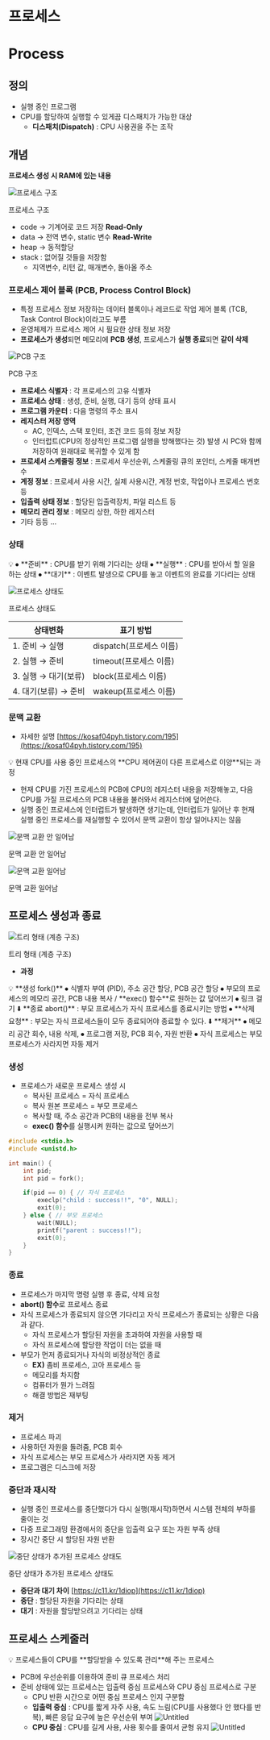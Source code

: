 # 프로세스

# Process

## 정의

- 실행 중인 프로그램
- CPU를 할당하여 실행할 수 있게끔 디스패치가 가능한 대상
  - **디스패치(Dispatch)** : CPU 사용권을 주는 조작

## 개념

**프로세스 생성 시 RAM에 있는 내용**

![프로세스 구조](./img/%ED%94%84%EB%A1%9C%EC%84%B8%EC%8A%A4_1.png)

프로세스 구조

- code → 기계어로 코드 저장 **Read-Only**
- data → 전역 변수, static 변수 **Read-Write**
- heap → 동적할당
- stack : 없어질 것들을 저장함
  - 지역변수, 리턴 값, 매개변수, 돌아올 주소

### 프로세스 제어 블록 (PCB, Process Control Block)

- 특정 프로세스 정보 저장하는 데이터 블록이나 레코드로 작업 제어 블록 (TCB, Task Control Block)이라고도 부름
- 운영체제가 프로세스 제어 시 필요한 상태 정보 저장
- **프로세스가 생성**되면 메모리에 **PCB 생성**, 프로세스가 **실행 종료**되면 **같이 삭제**

![PCB 구조](./img/%ED%94%84%EB%A1%9C%EC%84%B8%EC%8A%A4_2.png)

PCB 구조

- **프로세스 식별자** : 각 프로세스의 고유 식별자
- **프로세스 상태** : 생성, 준비, 실행, 대기 등의 상태 표시
- **프로그램 카운터** : 다음 명령의 주소 표시
- **레지스터 저장 영역**
  - AC, 인덱스, 스택 포인터, 조건 코드 등의 정보 저장
  - 인터럽트(CPU의 정상적인 프로그램 실행을 방해했다는 것) 발생 시 PC와 함께 저장하여 원래대로 복귀할 수 있게 함
- **프로세서 스케줄링 정보** : 프로세서 우선순위, 스케줄링 큐의 포인터, 스케줄 매개변수
- **계정 정보** : 프로세서 사용 시간, 실제 사용시간, 계정 번호, 작업이나 프로세스 번호 등
- **입출력 상태 정보** : 할당된 입출력장치, 파일 리스트 등
- **메모리 관리 정보** : 메모리 상한, 하한 레지스터
- 기타 등등 …

### 상태

<aside>
💡 ⦁ **준비** : CPU를 받기 위해 기다리는 상태
⦁ **실행** : CPU를 받아서 할 일을 하는 상태
⦁ **대기** : 이벤트 발생으로 CPU를 놓고 이벤트의 완료를 기다리는 상태

</aside>

![프로세스 상태도](./img/%ED%94%84%EB%A1%9C%EC%84%B8%EC%8A%A4_3.png)

프로세스 상태도

| 상태변화             | 표기 방법               |
| -------------------- | ----------------------- |
| 1. 준비 → 실행       | dispatch(프로세스 이름) |
| 2. 실행 → 준비       | timeout(프로세스 이름)  |
| 3. 실행 → 대기(보류) | block(프로세스 이름)    |
| 4. 대기(보류) → 준비 | wakeup(프로세스 이름)   |

### 문맥 교환

- 자세한 설명
  [https://kosaf04pyh.tistory.com/195](https://kosaf04pyh.tistory.com/195)

<aside>
💡 현재 CPU를 사용 중인 프로세스의 **CPU 제어권이 다른 프로세스로 이양**되는 과정

</aside>

- 현재 CPU를 가진 프로세스의 PCB에 CPU의 레지스터 내용을 저장해놓고, 다음 CPU를 가질 프로세스의 PCB 내용을 불러와서 레지스터에 덮어쓴다.
- 실행 중인 프로세스에 인터럽트가 발생하면 생기는데, 인터럽트가 일어난 후 현재 실행 중인 프로세스를 재실행할 수 있어서 문맥 교환이 항상 일어나지는 않음

![문맥 교환 안 일어남](./img/%ED%94%84%EB%A1%9C%EC%84%B8%EC%8A%A4_4.png)

문맥 교환 안 일어남

![문맥 교환 일어남](./img/%ED%94%84%EB%A1%9C%EC%84%B8%EC%8A%A4_5.png)

문맥 교환 일어남

## 프로세스 생성과 종료

![트리 형태 (계층 구조)](./img/%ED%94%84%EB%A1%9C%EC%84%B8%EC%8A%A4_6.png)

트리 형태 (계층 구조)

- **과정**

<aside>
💡 **생성 fork()**
⦁ 식별자 부여 (PID), 주소 공간 할당, PCB 공간 할당
⦁ 부모의 프로세스의 메모리 공간, PCB 내용 복사 / **exec() 함수**로 원하는 값 덮어쓰기
⦁ 링크 걸기
⬇️
**종료 abort()** : 부모 프로세스가 자식 프로세스를 종료시키는 방법
⦁ **삭제 요청** : 부모는 자식 프로세스들이 모두 종료되어야 종료할 수 있다.
⬇️
**제거**
⦁ 메모리 공간 회수, 내용 삭제,
⦁ 프로그램 저장, PCB 회수, 자원 반환
⦁ 자식 프로세스는 부모 프로세스가 사라지면 자동 제거

</aside>

### **생성**

- 프로세스가 새로운 프로세스 생성 시
  - 복사된 프로세스 = 자식 프로세스
  - 복사 원본 프로세스 = 부모 프로세스
  - 복사할 때, 주소 공간과 PCB의 내용을 전부 복사
  - **exec() 함수**를 실행시켜 원하는 값으로 덮어쓰기

```c
#include <stdio.h>
#include <unistd.h>

int main() {
	int pid;
	int pid = fork();

	if(pid == 0) { // 자식 프로세스
		execlp("child : success!!", "0", NULL);
		exit(0);
	} else { // 부모 프로세스
		wait(NULL);
		printf("parent : success!!");
		exit(0);
	}
}
```

### **종료**

- 프로세스가 마지막 명령 실행 후 종료, 삭제 요청
- **abort() 함수**로 프로세스 종료
- 자식 프로세스가 종료되지 않으면 기다리고 자식 프로세스가 종료되는 상황은 다음과 같다.
  - 자식 프로세스가 할당된 자원을 초과하여 자원을 사용할 때
  - 자식 프로세스에 할당한 작업이 더는 없을 때
- 부모가 먼저 종료되거나 자식의 비정상적인 종료
  - **EX)** 좀비 프로세스, 고아 프로세스 등
  - 메모리를 차지함
  - 컴퓨터가 뭔가 느려짐
  - 해결 방법은 재부팅

### **제거**

- 프로세스 파괴
- 사용하던 자원을 돌려줌, PCB 회수
- 자식 프로세스는 부모 프로세스가 사라지면 자동 제거
- 프로그램은 디스크에 저장

### **중단과 재시작**

- 실행 중인 프로세스를 중단했다가 다시 실행(재시작)하면서 시스템 전체의 부하를 줄이는 것
- 다중 프로그래밍 환경에서의 중단을 입출력 요구 또는 자원 부족 상태
- 장시간 중단 시 할당된 자원 반환

![중단 상태가 추가된 프로세스 상태도](./img/%ED%94%84%EB%A1%9C%EC%84%B8%EC%8A%A4_7.png)

중단 상태가 추가된 프로세스 상태도

- **중단과 대기 차이**
  [https://c11.kr/1diop](https://c11.kr/1diop)
- **중단** : 할당된 자원을 기다리는 상태
- **대기** : 자원을 할당받으려고 기다리는 상태

## 프로세스 스케줄러

<aside>
💡 프로세스들이 CPU를 **할당받을 수 있도록 관리**해 주는 프로세스

</aside>

- PCB에 우선순위를 이용하여 준비 큐 프로세스 처리
- 준비 상태에 있는 프로세스는 입출력 중심 프로세스와 CPU 중심 프로세스로 구분
  - CPU 반환 시간으로 어떤 중심 프로세스 인지 구분함
  - **입출력 중심** : CPU를 짧게 자주 사용, 속도 느림(CPU를 사용했다 안 했다를 반복), 빠른 응답 요구에 높은 우선순위 부여
    ![Untitled](./img/%ED%94%84%EB%A1%9C%EC%84%B8%EC%8A%A4_8.png)
  - **CPU 중심** : CPU를 길게 사용, 사용 횟수를 줄여서 균형 유지
    ![Untitled](./img/%ED%94%84%EB%A1%9C%EC%84%B8%EC%8A%A4_9.png)
